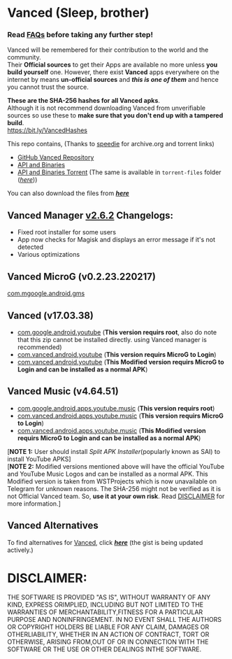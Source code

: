 # Vanced (Sleep, brother)
### Read [FAQs](https://github.com/pixincreate/Vanced/blob/main/FAQs.md) before taking any further step!
Vanced will be remembered for their contribution to the world and the community.   
Their **Official sources** to get their Apps are available no more unless **you build yourself** one. However, there exist **Vanced** apps everywhere on the internet by means **un-official sources** and _**this is one of them**_ and hence you cannot trust the source.

**These are the SHA-256 hashes for all Vanced apks**.   
Although it is not recommend downloading Vanced from unverifiable sources so use these to **make sure that you don't end up with a tampered build**.  
https://bit.ly/VancedHashes

This repo contains, (Thanks to [speedie](https://twitter.com/spdgmr) for archive.org and torrent links)
- [GitHub Vanced Repository](https://archive.org/details/yt-vanced)
- [API and Binaries](https://archive.org/details/vanced-api)
- [API and Binaries Torrent](https://anonfiles.com/Bcf5aaObx1/Vanced_torrent) (The same is available in `torrent-files` folder ([_here_](https://github.com/pixincreate/Vanced/tree/main/torrent-files)))
  
You can also download the files from [_**here**_](https://archive.org/download/vanced-youtube/)

## Vanced Manager [v2.6.2](https://github.com/pixincreate/Vanced/releases/download/1.0/vanced-manager-v2.6.2.apk) Changelogs:
- Fixed root installer for some users
- App now checks for Magisk and displays an error message if it's not detected
- Various optimizations

## Vanced MicroG (v0.2.23.220217)
[com.mgoogle.android.gms](https://github.com/pixincreate/Vanced/releases/download/2.0/Vanced.microG.0.2.23.220217.apk)

## Vanced (v17.03.38)
- [com.google.android.youtube](https://github.com/pixincreate/Vanced/releases/download/1.0/YouTube_com.google.android.youtube_17.03.38.apks) (**This version requirs root**, also do note that this zip cannot be installed directly. using Vanced manager is recommended)
- [com.vanced.android.youtube](https://github.com/pixincreate/Vanced/releases/download/1.0/com.vanced.android.youtube_17.03.38-1527248320_2arch_72lang_b5e983d50a4af4ba9cf9dbe09b368bad_apkmirror.com.apkm) (**This version requirs MicroG to Login**)
- [com.vanced.android.youtube](https://github.com/pixincreate/Vanced/releases/download/2.0/YT.Vanced.Mod.17.03.38.apk) (**This Modified version requirs MicroG to Login and can be installed as a normal APK**)

## Vanced Music (v4.64.51)
- [com.google.android.apps.youtube.music](https://github.com/pixincreate/Vanced/releases/download/1.0/com.google.android.apps.youtube.music-v4.64.51.apk) (**This version requirs root**)
- [com.vanced.android.apps.youtube.music](https://github.com/pixincreate/Vanced/releases/download/1.0/com.vanced.android.apps.youtube.music-v4.64.51.apk) (**This version requirs MicroG to Login**)
- [com.vanced.android.apps.youtube.music](https://github.com/pixincreate/Vanced/releases/download/2.0/YT.Music.Vanced.Mod.4.64.51.apk) (**This Modified version requirs MicroG to Login and can be installed as a normal APK**)

[**NOTE 1:** User should install _Split APK Installer_(popularly known as SAI) to install YouTube APKS]        
[**NOTE 2:** Modified versions mentioned above will have the official YouTube and YouTube Music Logos and can be installed as a normal APK. This Modified version is taken from WSTProjects which is now unavailable on Telegram for unknown reasons. The SHA-256 might not be verified as it is not Official Vanced team. So, **use it at your own risk**. Read [DISCLAIMER](https://github.com/pixincreate/Vanced#disclaimer) for more information.]       

## Vanced Alternatives
To find alternatives for [Vanced](github.com/teamvanced), click [_**here**_](https://gist.github.com/SkyyySi/1b621c7c20ae7e0865a8ac428156c1cf#file-youtube-vanced-alternatives-md) (the gist is being updated actively.)

# DISCLAIMER:
THE SOFTWARE IS PROVIDED "AS IS", WITHOUT WARRANTY OF ANY KIND, EXPRESS ORIMPLIED, INCLUDING BUT NOT LIMITED TO THE WARRANTIES OF MERCHANTABILITY,FITNESS FOR A PARTICULAR PURPOSE AND NONINFRINGEMENT. IN NO EVENT SHALL THE AUTHORS OR COPYRIGHT HOLDERS BE LIABLE FOR ANY CLAIM, DAMAGES OR OTHERLIABILITY, WHETHER IN AN ACTION OF CONTRACT, TORT OR OTHERWISE, ARISING FROM,OUT OF OR IN CONNECTION WITH THE SOFTWARE OR THE USE OR OTHER DEALINGS INTHE SOFTWARE.
